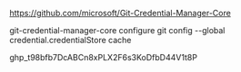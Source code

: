 https://github.com/microsoft/Git-Credential-Manager-Core

git-credential-manager-core configure
git config --global credential.credentialStore cache

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
